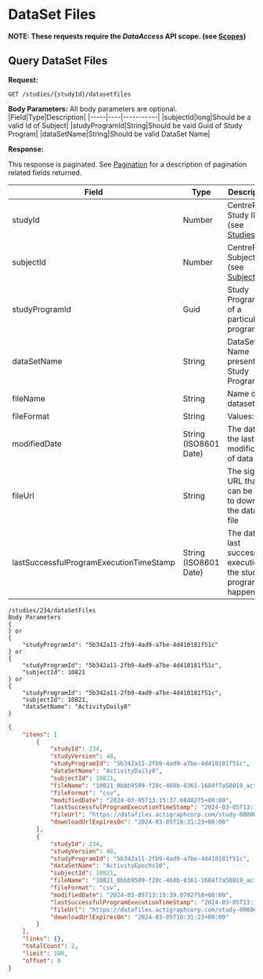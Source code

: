 # DataSet Files

**NOTE: These requests require the *DataAccess* API scope. (see [Scopes](scopes.md))**

## Query DataSet Files

**Request:**

```http
GET /studies/{studyId}/datasetfiles
```

**Body Parameters:**
All body parameters are optional.
|Field|Type|Description|
|-----|----|-----------|
|subjectId|long|Should be a valid Id of Subject|
|studyProgramId|String|Should be vaid Guid of Study Program|
|dataSetName|String|Should be valid DataSet Name|

**Response:**

This response is paginated. See [Pagination](pagination.md) for a description of pagination related fields returned.

|Field|Type|Description|
|-----|----|-----------|
|studyId|Number|CentrePoint Study ID (see [Studies](studies.md))|
|subjectId|Number|CentrePoint Subject ID (see [Subjects](subjects.md))|
|studyProgramId|Guid|Study Program Id of a particular program|
|dataSetName|String|DataSet Name present in Study Program|
|fileName|String|Name of the dataset file|
|fileFormat|String|Values: csv|
|modifiedDate|String (ISO8601 Date)|The date of the last modification of data|
|fileUrl|String|The signed URL that can be used to download the dataset file|
|lastSuccessfulProgramExecutionTimeStamp|String (ISO8601 Date)|The date last successful execution of the study program happened|

```examples
/studies/234/dataSetFiles
Body Parameters
{
} or
{
    "studyProgramId": "5b342a11-2fb9-4ad9-a7be-4d410181f51c"
} or
{
    "studyProgramId": "5b342a11-2fb9-4ad9-a7be-4d410181f51c",
    "subjectId": 10821
} or
{
    "studyProgramId": "5b342a11-2fb9-4ad9-a7be-4d410181f51c",
    "subjectId": 10821,
    "dataSetName": "ActivityDaily8"
}
```

```json
{
    "items": [
        {
            "studyId": 234,
            "studyVersion": 48,
            "studyProgramId": "5b342a11-2fb9-4ad9-a7be-4d410181f51c",
            "dataSetName": "ActivityDaily8",
            "subjectId": 10821,
            "fileName": "10821_0bbb9509-f20c-468b-8361-1684f7a50819_activitydaily8.csv.gz",
            "fileFormat": "csv",
            "modifiedDate": "2024-03-05T13:15:37.6848275+00:00",
            "lastSuccessfulProgramExecutionTimeStamp": "2024-03-05T13:10:06.4396436+00:00",
            "fileUrl": "https://datafiles.actigraphcorp.com/study-0000000234/subject-0000010821/datasetexports/5b342a11-2fb9-4ad9-a7be-4d410181f51c/activitydaily8/10821_0bbb9509-f20c-468b-8361-1684f7a50819_activitydaily8.csv.gz?skoid=444eeefb-b1cf-4b7b-804f-65129cd5fa9e&sktid=c004fd6f-8ed9-42bd-9303-191038d839e2&skt=2024-03-05T14%3A31%3A23Z&ske=2024-03-05T18%3A31%3A23Z&sks=b&skv=2022-11-02&sv=2022-11-02&se=2024-03-05T18%3A31%3A23Z&sr=b&sp=r&sig=eX7aeQRVUNleF%2FIFXv6kOwgaA7yJtVpRITvtGEZl4kU%3D",
            "downloadUrlExpiresOn": "2024-03-05T18:31:23+00:00"
        },
        {
            "studyId": 234,
            "studyVersion": 48,
            "studyProgramId": "5b342a11-2fb9-4ad9-a7be-4d410181f51c",
            "dataSetName": "ActivityEpochs10",
            "subjectId": 10821,
            "fileName": "10821_0bbb9509-f20c-468b-8361-1684f7a50819_activityepochs10.csv.gz",
            "fileFormat": "csv",
            "modifiedDate": "2024-03-05T13:15:39.0782758+00:00",
            "lastSuccessfulProgramExecutionTimeStamp": "2024-03-05T13:10:06.4396436+00:00",
            "fileUrl": "https://datafiles.actigraphcorp.com/study-0000000234/subject-0000010821/datasetexports/5b342a11-2fb9-4ad9-a7be-4d410181f51c/activityepochs10/10821_0bbb9509-f20c-468b-8361-1684f7a50819_activityepochs10.csv.gz?skoid=444eeefb-b1cf-4b7b-804f-65129cd5fa9e&sktid=c004fd6f-8ed9-42bd-9303-191038d839e2&skt=2024-03-05T14%3A31%3A23Z&ske=2024-03-05T18%3A31%3A23Z&sks=b&skv=2022-11-02&sv=2022-11-02&se=2024-03-05T18%3A31%3A23Z&sr=b&sp=r&sig=7AP6Qv2E3HQa0jG0Vi7NYNvQEnes7JtKNs5n6%2FhdYvc%3D",
            "downloadUrlExpiresOn": "2024-03-05T18:31:23+00:00"
        }
    ],
    "links": {},
    "totalCount": 2,
    "limit": 100,
    "offset": 0
}
```
